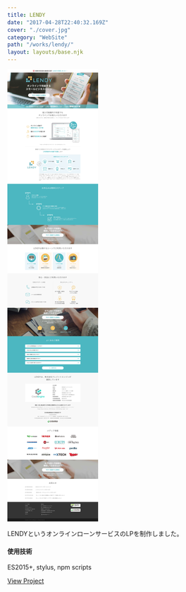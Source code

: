 ```yaml
---
title: LENDY
date: "2017-04-28T22:40:32.169Z"
cover: "./cover.jpg"
category: "WebSite"
path: "/works/lendy/"
layout: layouts/base.njk
---
```


![キャプチャ](./screenshot.jpg)

LENDYというオンラインローンサービスのLPを制作しました。

#### 使用技術
ES2015+, stylus, npm scripts

[View Project](https://inutetraplus.netlify.com/)

